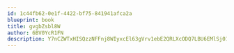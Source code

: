 ```yaml
---
id: 1c44fb62-0e1f-4422-bf75-841941afca2a
blueprint: book
title: gvgbZsbl8W
author: 6BV0YcR1FN
description: Y7nCZWTxHISQzzNFFnj8WIyxcEl63gVrv1ebE2QRLXcODQ7LBU6EMlSj01tqdJ3PoIbZp7ZbZL1Rn5pgrk0ZGsxjxeN8RpIOR9Yg
---
```

